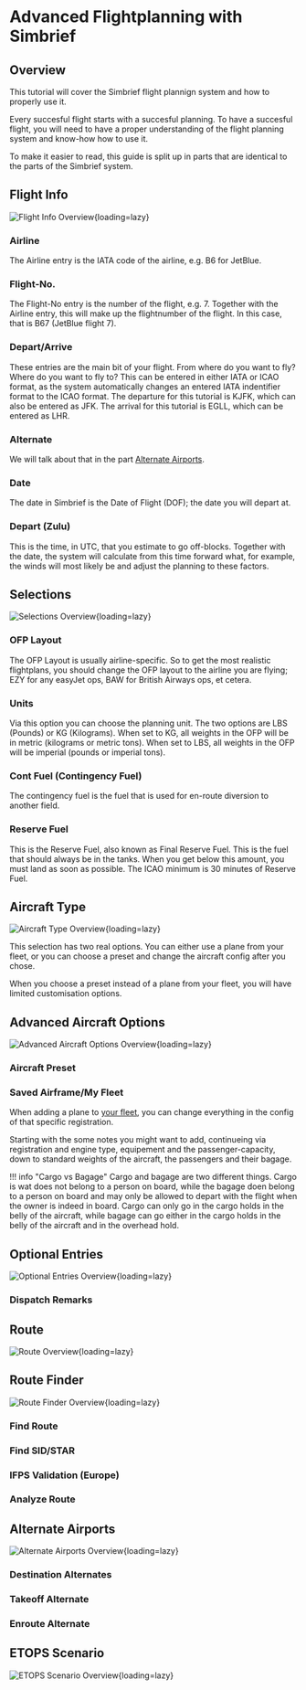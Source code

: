 # Advanced Flightplanning with Simbrief

## Overview

This tutorial will cover the Simbrief flight plannign system and how to properly use it.

Every succesful flight starts with a succesful planning. To have a succesful flight, you will need to have a proper understanding of the flight planning system and know-how how to use it.

To make it easier to read, this guide is split up in parts that are identical to the parts of the Simbrief system.

## Flight Info

![Flight Info Overview](../../assets/advanced-guides/simbrief/flightinfo.png){loading=lazy}

### Airline

The Airline entry is the IATA code of the airline, e.g. B6 for JetBlue.

### Flight-No.

The Flight-No entry is the number of the flight, e.g. 7. Together with the Airline entry, this will make up the flightnumber of the flight. In this case, that is B67 (JetBlue flight 7).

### Depart/Arrive

These entries are the main bit of your flight. From where do you want to fly? Where do you want to fly to? This can be entered in either IATA or ICAO format, as the system automatically changes an entered IATA indentifier format to the ICAO format. The departure for this tutorial is KJFK, which can also be entered as JFK. The arrival for this tutorial is EGLL, which can be entered as LHR.

### Alternate

We will talk about that in the part [Alternate Airports](#alternate-airports).

### Date

The date in Simbrief is the Date of Flight (DOF); the date you will depart at.

### Depart (Zulu)

This is the time, in UTC, that you estimate to go off-blocks. Together with the date, the system will calculate from this time forward what, for example, the winds will most likely be and adjust the planning to these factors.

## Selections

![Selections Overview](../../assets/advanced-guides/simbrief/selections.png){loading=lazy}

### OFP Layout

The OFP Layout is usually airline-specific. So to get the most realistic flightplans, you should change the OFP layout to the airline you are flying; EZY for any easyJet ops, BAW for British Airways ops, et cetera.

### Units

Via this option you can choose the planning unit. The two options are LBS (Pounds) or KG (Kilograms). When set to KG, all weights in the OFP will be in metric (kilograms or metric tons). When set to LBS, all weights in the OFP will be imperial (pounds or imperial tons).

### Cont Fuel (Contingency Fuel)

The contingency fuel is the fuel that is used for en-route diversion to another field.

### Reserve Fuel

This is the Reserve Fuel, also known as Final Reserve Fuel. This is the fuel that should always be in the tanks. When you get below this amount, you must land as soon as possible. The ICAO minimum is 30 minutes of Reserve Fuel.

## Aircraft Type

![Aircraft Type Overview](../../assets/advanced-guides/simbrief/actype.png){loading=lazy}

This selection has two real options. You can either use a plane from your fleet, or you can choose a preset and change the aircraft config after you chose.

When you choose a preset instead of a plane from your fleet, you will have limited customisation options.

## Advanced Aircraft Options

![Advanced Aircraft Options Overview](../../assets/advanced-guides/simbrief/advanced_random.png){loading=lazy}

### Aircraft Preset



### Saved Airframe/My Fleet

When adding a plane to [your fleet](https://www.simbrief.com/system/dispatch.php?newfleet=1), you can change everything in the config of that specific registration.

Starting with the some notes you might want to add, continueing via registration and engine type, equipement and the passenger-capacity, down to standard weights of the aircraft, the passengers and their bagage.

!!! info "Cargo vs Bagage"
    Cargo and bagage are two different things. Cargo is wat does not belong to a person on board, while the bagage doen belong to a person on board and may only be allowed to depart with the flight when the owner is indeed in board. Cargo can only go in the cargo holds in the belly of the aircraft, while bagage can go either in the cargo holds in the belly of the aircraft and in the overhead hold.

## Optional Entries

![Optional Entries Overview](../../assets/advanced-guides/simbrief/optional.png){loading=lazy}

### Dispatch Remarks

## Route

![Route Overview](../../assets/advanced-guides/simbrief/route.png){loading=lazy}

## Route Finder

![Route Finder Overview](../../assets/advanced-guides/simbrief/routefinder.png){loading=lazy}

### Find Route

### Find SID/STAR

### IFPS Validation (Europe)

### Analyze Route

## Alternate Airports

![Alternate Airports Overview](../../assets/advanced-guides/simbrief/alternate.png){loading=lazy}

### Destination Alternates

### Takeoff Alternate

### Enroute Alternate

## ETOPS Scenario

![ETOPS Scenario Overview](../../assets/advanced-guides/simbrief/etops.png){loading=lazy}